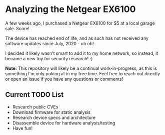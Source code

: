 # Analyzing the Netgear EX6100

A few weeks ago, I purchased a Netgear EX6100 for $5 at a local garage sale. Score!

The device has reached end of life, and as such has not received any software updates since July, 2020 - uh oh!

I decided it likely wasn't smart to add it to my home network, so instead, it became a new toy for security research! :)

**Note:** This repository will likely be a continual work-in-progress, as this is something I'm only poking at in my free time. Feel free to reach out directly or open an issue if you have any questions or comments!

## Current TODO List

- Research public CVEs
- Download firmware for static analysis
- Research device specs and architecture
- Disassemble device for hardware analysis/testing
- Have fun!
